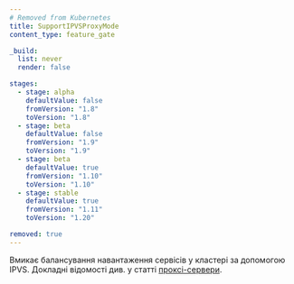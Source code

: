 ```yaml
---
# Removed from Kubernetes
title: SupportIPVSProxyMode
content_type: feature_gate

_build:
  list: never
  render: false

stages:
  - stage: alpha 
    defaultValue: false
    fromVersion: "1.8"
    toVersion: "1.8"
  - stage: beta 
    defaultValue: false
    fromVersion: "1.9"
    toVersion: "1.9"    
  - stage: beta 
    defaultValue: true
    fromVersion: "1.10"
    toVersion: "1.10"
  - stage: stable
    defaultValue: true
    fromVersion: "1.11"
    toVersion: "1.20"    

removed: true
---
```

Вмикає балансування навантаження сервісів у кластері за допомогою IPVS. Докладні відомості див. у статті [проксі-сервери](/uk/docs/reference/networking/virtual-ips/).
